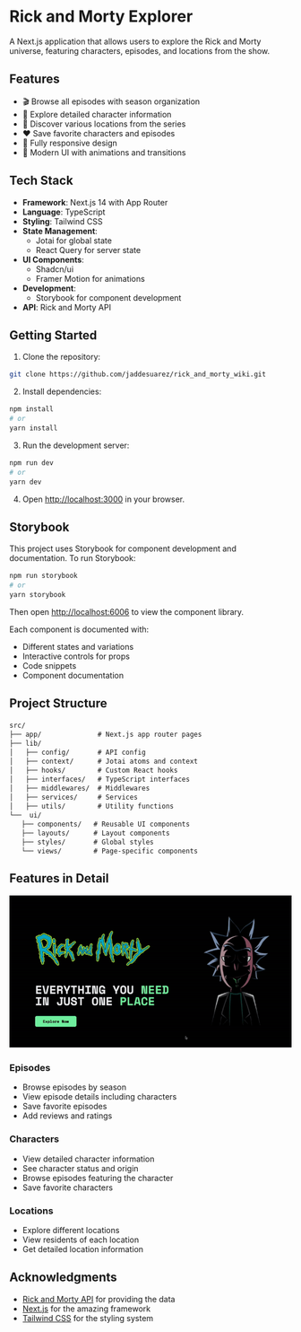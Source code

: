 # Rick and Morty Explorer

A Next.js application that allows users to explore the Rick and Morty universe, featuring characters, episodes, and locations from the show.

## Features

- 🎬 Browse all episodes with season organization
- 👥 Explore detailed character information
- 📍 Discover various locations from the series
- ❤️ Save favorite characters and episodes
- 📱 Fully responsive design
- 🎨 Modern UI with animations and transitions

## Tech Stack

- **Framework**: Next.js 14 with App Router
- **Language**: TypeScript
- **Styling**: Tailwind CSS
- **State Management**:
  - Jotai for global state
  - React Query for server state
- **UI Components**:
  - Shadcn/ui
  - Framer Motion for animations
- **Development**:
  - Storybook for component development
- **API**: Rick and Morty API

## Getting Started

1. Clone the repository:

```bash
git clone https://github.com/jaddesuarez/rick_and_morty_wiki.git
```

2. Install dependencies:

```bash
npm install
# or
yarn install
```

3. Run the development server:

```bash
npm run dev
# or
yarn dev
```

4. Open [http://localhost:3000](http://localhost:3000) in your browser.

## Storybook

This project uses Storybook for component development and documentation. To run Storybook:

```bash
npm run storybook
# or
yarn storybook
```

Then open [http://localhost:6006](http://localhost:6006) to view the component library.

Each component is documented with:

- Different states and variations
- Interactive controls for props
- Code snippets
- Component documentation

## Project Structure

```
src/
├── app/              # Next.js app router pages
├── lib/
│   ├── config/       # API config
│   ├── context/      # Jotai atoms and context
│   ├── hooks/        # Custom React hooks
│   ├── interfaces/   # TypeScript interfaces
│   ├── middlewares/  # Middlewares
│   ├── services/     # Services
│   ├── utils/        # Utility functions
└──  ui/
   ├── components/   # Reusable UI components
   ├── layouts/      # Layout components
   ├── styles/       # Global styles
   └── views/        # Page-specific components
```

## Features in Detail

![Rick and Morty Explorer Demo](public/gif/demo.gif)

### Episodes

- Browse episodes by season
- View episode details including characters
- Save favorite episodes
- Add reviews and ratings

### Characters

- View detailed character information
- See character status and origin
- Browse episodes featuring the character
- Save favorite characters

### Locations

- Explore different locations
- View residents of each location
- Get detailed location information

## Acknowledgments

- [Rick and Morty API](https://rickandmortyapi.com/) for providing the data
- [Next.js](https://nextjs.org/) for the amazing framework
- [Tailwind CSS](https://tailwindcss.com/) for the styling system
